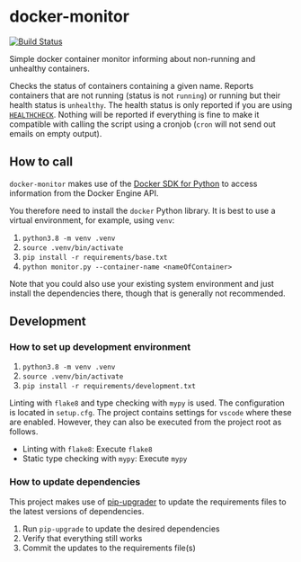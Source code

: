 # docker-monitor

[![Build Status](https://travis-ci.com/mschoettle/docker-monitor.svg?branch=main)](https://travis-ci.com/mschoettle/docker-monitor)

Simple docker container monitor informing about non-running and unhealthy containers.

Checks the status of containers containing a given name. Reports containers that are not running (status is not `running`) or running but their health status is `unhealthy`. The health status is only reported if you are using [`HEALTHCHECK`](https://docs.docker.com/engine/reference/builder/#healthcheck).
Nothing will be reported if everything is fine to make it compatible with calling the script using a cronjob (`cron` will not send out emails on empty output).

## How to call
`docker-monitor` makes use of the [Docker SDK for Python](https://github.com/docker/docker-py) to access information from the Docker Engine API.

You therefore need to install the `docker` Python library. It is best to use a virtual environment, for example, using `venv`:

1. `python3.8 -m venv .venv`
2. `source .venv/bin/activate`
3. `pip install -r requirements/base.txt`
4. `python monitor.py --container-name <nameOfContainer>`

Note that you could also use your existing system environment and just install the dependencies there, though that is generally not recommended.

## Development

### How to set up development environment

1. `python3.8 -m venv .venv`
2. `source .venv/bin/activate`
3. `pip install -r requirements/development.txt`

Linting with `flake8` and type checking with `mypy` is used. The configuration is located in `setup.cfg`. The project contains settings for `vscode` where these are enabled. However, they can also be executed from the project root as follows.

* Linting with `flake8`: Execute `flake8`
* Static type checking with `mypy`: Execute `mypy`

### How to update dependencies

This project makes use of [pip-upgrader](https://github.com/simion/pip-upgrader) to update the requirements files to the latest versions of dependencies.

1. Run `pip-upgrade` to update the desired dependencies
1. Verify that everything still works
1. Commit the updates to the requirements file(s)
